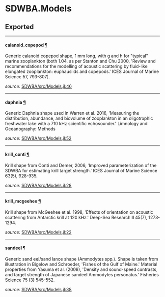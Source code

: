 # SDWBA.Models

## Exported

---

<a id="global__calanoid_copepod.1" class="lexicon_definition"></a>
#### calanoid_copepod [¶](#global__calanoid_copepod.1)
Generic calanoid copepod shape, 1 mm long, with g and h for "typical" marine zooplankton
(both 1.04, as per Stanton and Chu 2000, 'Review and recommendations for the modelling 
of acoustic scattering by fluid-like elongated zooplankton: euphausiids and copepods.'
ICES Journal of Marine Science 57, 793-807).


*source:*
[SDWBA/src/Models.jl:46](https://github.com/ElOceanografo/SDWBA.jl/tree/58159dc1cd2fa7416e74887232848ebaba820633/src/Models.jl#L46)

---

<a id="global__daphnia.1" class="lexicon_definition"></a>
#### daphnia [¶](#global__daphnia.1)
Generic Daphnia shape used in Warren et al. 2016, 'Measuring the distribution, 
abundance, and biovolume of zooplankton in an oligotrophic freshwater lake 
with a 710 kHz scientific echosounder.' Limnology and Oceanography: Methods


*source:*
[SDWBA/src/Models.jl:52](https://github.com/ElOceanografo/SDWBA.jl/tree/58159dc1cd2fa7416e74887232848ebaba820633/src/Models.jl#L52)

---

<a id="global__krill_conti.1" class="lexicon_definition"></a>
#### krill_conti [¶](#global__krill_conti.1)
Krill shape from Conti and Demer, 2006, 'Improved parameterization of the SDWBA for 
estimating krill target strength.' ICES Journal of Marine Science 63(5), 928-935.


*source:*
[SDWBA/src/Models.jl:28](https://github.com/ElOceanografo/SDWBA.jl/tree/58159dc1cd2fa7416e74887232848ebaba820633/src/Models.jl#L28)

---

<a id="global__krill_mcgeehee.1" class="lexicon_definition"></a>
#### krill_mcgeehee [¶](#global__krill_mcgeehee.1)
Krill shape from McGeehee et al. 1998, 'Effects of orientation on acoustic scattering
from Antarctic krill at 120 kHz.' Deep-Sea Research II 45(7), 1273-1294.


*source:*
[SDWBA/src/Models.jl:22](https://github.com/ElOceanografo/SDWBA.jl/tree/58159dc1cd2fa7416e74887232848ebaba820633/src/Models.jl#L22)

---

<a id="global__sandeel.1" class="lexicon_definition"></a>
#### sandeel [¶](#global__sandeel.1)
Generic sand eel/sand lance shape (Ammodytes spp.).  Shape is taken from illustration in 
Bigelow and Schroeder, 'Fishes of the Gulf of Maine.'  Material properties from 
Yasuma et al. (2009), 'Density and sound-speed contrasts, and target strength of 
Japanese sandeel Ammodytes personatus.' Fisheries Science 75 (3) 545-552.


*source:*
[SDWBA/src/Models.jl:38](https://github.com/ElOceanografo/SDWBA.jl/tree/58159dc1cd2fa7416e74887232848ebaba820633/src/Models.jl#L38)

